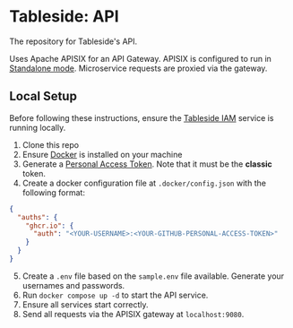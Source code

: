 # Tableside: API

The repository for Tableside's API.

Uses Apache APISIX for an API Gateway. APISIX is configured to run in [Standalone mode](https://apisix.apache.org/docs/apisix/deployment-modes/#standalone).
Microservice requests are proxied via the gateway.

## Local Setup

Before following these instructions, ensure the [Tableside IAM](https://github.com/Table-Side/IAM) service is running locally.

1. Clone this repo
2. Ensure [Docker](https://docs.docker.com/get-docker/) is installed on your machine
3. Generate a [Personal Access Token](https://docs.github.com/en/authentication/keeping-your-account-and-data-secure/managing-your-personal-access-tokens). Note that it must be the **classic** token.
4. Create a docker configuration file at `.docker/config.json` with the following format:
```json
{
  "auths": {
    "ghcr.io": {
      "auth": "<YOUR-USERNAME>:<YOUR-GITHUB-PERSONAL-ACCESS-TOKEN>"
    }
  }
}
```
5. Create a `.env` file based on the `sample.env` file available. Generate your usernames and passwords.
6. Run `docker compose up -d` to start the API service.
7. Ensure all services start correctly.
8. Send all requests via the APISIX gateway at `localhost:9080`.
